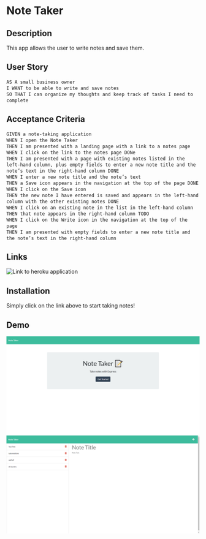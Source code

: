 # Note Taker

## Description

This app allows the user to write notes and save them. 

## User Story
```
AS A small business owner
I WANT to be able to write and save notes
SO THAT I can organize my thoughts and keep track of tasks I need to complete
```
## Acceptance Criteria
```
GIVEN a note-taking application
WHEN I open the Note Taker
THEN I am presented with a landing page with a link to a notes page
WHEN I click on the link to the notes page DONe
THEN I am presented with a page with existing notes listed in the left-hand column, plus empty fields to enter a new note title and the note’s text in the right-hand column DONE
WHEN I enter a new note title and the note’s text
THEN a Save icon appears in the navigation at the top of the page DONE
WHEN I click on the Save icon
THEN the new note I have entered is saved and appears in the left-hand column with the other existing notes DONE
WHEN I click on an existing note in the list in the left-hand column
THEN that note appears in the right-hand column TODO
WHEN I click on the Write icon in the navigation at the top of the page
THEN I am presented with empty fields to enter a new note title and the note’s text in the right-hand column
```

## Links

![Link to heroku application](https://always-forgetful.herokuapp.com/)

## Installation

Simply click on the link above to start taking notes!

## Demo

![landing page](./public/assets/images/landpage.png)
![screenshot of application](./public/assets/images/app.png)
